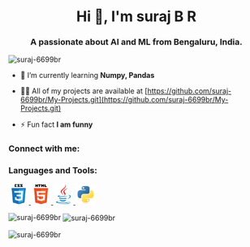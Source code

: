 <h1 align="center">Hi 👋, I'm suraj B R</h1>
<h3 align="center">A passionate about AI and ML from Bengaluru, India.</h3>




  <p align="left"> <img src="https://komarev.com/ghpvc/?username=suraj-6699br&label=Profile%20views&color=0e75b6&style=flat" alt="suraj-6699br" /> </p>

- 🌱 I’m currently learning **Numpy, Pandas**

- 👨‍💻 All of my projects are available at [https://github.com/suraj-6699br/My-Projects.git](https://github.com/suraj-6699br/My-Projects.git)

- ⚡ Fun fact **I am funny**

<h3 align="left">Connect with me:</h3>
<p align="left">
</p>

<h3 align="left">Languages and Tools:</h3>
<p align="left"> <a href="https://www.w3schools.com/css/" target="_blank" rel="noreferrer"> <img src="https://raw.githubusercontent.com/devicons/devicon/master/icons/css3/css3-original-wordmark.svg" alt="css3" width="40" height="40"/> </a> <a href="https://www.w3.org/html/" target="_blank" rel="noreferrer"> <img src="https://raw.githubusercontent.com/devicons/devicon/master/icons/html5/html5-original-wordmark.svg" alt="html5" width="40" height="40"/> </a> <a href="https://www.java.com" target="_blank" rel="noreferrer"> <img src="https://raw.githubusercontent.com/devicons/devicon/master/icons/java/java-original.svg" alt="java" width="40" height="40"/> </a> <a href="https://www.python.org" target="_blank" rel="noreferrer"> <img src="https://raw.githubusercontent.com/devicons/devicon/master/icons/python/python-original.svg" alt="python" width="40" height="40"/> </a> </p>

<p><img align="left" src="https://github-readme-stats.vercel.app/api/top-langs?username=suraj-6699br&show_icons=true&locale=en&layout=compact" alt="suraj-6699br" /></p>

<p>&nbsp;<img align="center" src="https://github-readme-stats.vercel.app/api?username=suraj-6699br&show_icons=true&locale=en" alt="suraj-6699br" /></p>

<p><img align="center" src="https://github-readme-streak-stats.herokuapp.com/?user=suraj-6699br&" alt="suraj-6699br" /></p>
